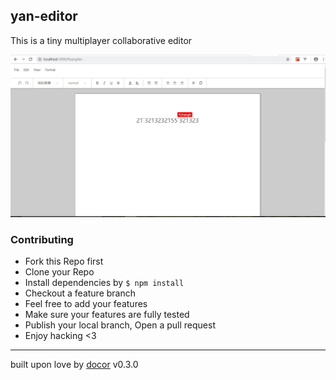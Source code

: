 ## yan-editor

This is a tiny multiplayer collaborative editor

![doc-editor](https://raw.githubusercontent.com/Yangfan2016/PicBed/master/Blog/yan-editor.JPG)

### Contributing
- Fork this Repo first
- Clone your Repo
- Install dependencies by `$ npm install`
- Checkout a feature branch
- Feel free to add your features
- Make sure your features are fully tested
- Publish your local branch, Open a pull request
- Enjoy hacking <3

---
built upon love by [docor](https://github.com/turingou/docor.git) v0.3.0
